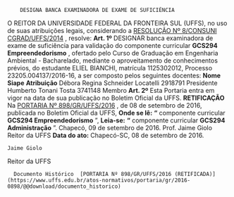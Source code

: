         DESIGNA BANCA EXAMINADORA DE EXAME DE SUFICIÊNCIA  

 O REITOR DA UNIVERSIDADE FEDERAL DA FRONTEIRA SUL (UFFS), no uso de suas atribuições legais, considerando a [RESOLUÇÃO Nº 8/CONSUNI CGRAD/UFFS/2014](https://www.uffs.edu.br/atos-normativos/resolucao/consunicgrad/2014-0008)  , resolve:   **Art. 1º** DESIGNAR banca examinadora de exame de suficiência para validação do componente curricular **GCS294 Empreendedorismo** , ofertado pelo Curso de Graduação em Engenharia Ambiental - Bacharelado, mediante o aproveitamento de conhecimentos prévios, do estudante ELIEL BIANCHI, matrícula 1125302012, Processo 23205.004137/2016-16, a ser composto pelos seguintes docentes:     **Nome**    **Siape**    **Atribuição**      Débora Regina Schneider Locatelli   2918791   Presidente     Humberto Tonani Tosta   3741148   Membro       **Art. 2º** Esta Portaria entra em vigor na data de sua publicação no Boletim Oficial da UFFS.   **RETIFICAÇÃO**    Na [PORTARIA Nº 898/GR/UFFS/2016](https://www.uffs.edu.br/atos-normativos/portaria/gr/2016-0898)  , de 08 de setembro de 2016, publicada no Boletim Oficial da UFFS,   **Onde se lê:**  **“** componente curricular **GCS294 Empreendedorismo** ”,   **Leia-se:**  **“** componente curricular **GCS294 Administração** ”.   Chapecó, 09 de setembro de 2016.   Prof. Jaime Giolo Reitor da UFFS      **Data do ato:** Chapecó-SC, 08 de setembro de 2016.   
 

    Jaime Giolo   
 Reitor da UFFS 

      Documento Histórico  [PORTARIA Nº 898/GR/UFFS/2016 (RETIFICADA)](https://www.uffs.edu.br/atos-normativos/portaria/gr/2016-0898/@@download/documento_historico)     
      